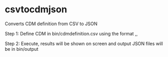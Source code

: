 # csvtocdmjson
 Converts CDM definition from CSV to JSON

Step 1: Define CDM in bin/cdmdefinition.csv using the format <entity>,<attribute>,<datatype>

Step 2: Execute, results will be shown on screen and output JSON files will be in bin/output
